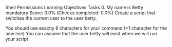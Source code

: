 Shell Permissions
Learning Objectives
Tasks
0. My name is Betty
mandatory
Score: 0.0% (Checks completed: 0.0%)
Create a script that switches the current user to the user betty.

You should use exactly 8 characters for your command (+1 character for the new line)
You can assume that the user betty will exist when we will run your script

